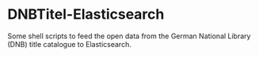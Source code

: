 # DNBTitel-Elasticsearch
Some shell scripts to feed the open data from the German National Library (DNB) title catalogue to Elasticsearch.
